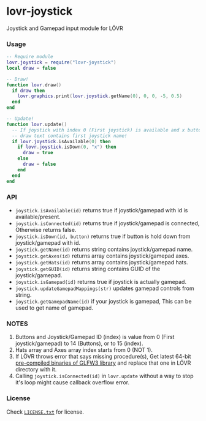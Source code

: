 # lovr-joystick

Joystick and Gamepad input module for LÖVR

### Usage

```lua
-- Require module
lovr.joystick = require("lovr-joystick")
local draw = false

-- Draw!
function lovr.draw()
  if draw then
    lovr.graphics.print(lovr.joystick.getName(0), 0, 0, -5, 0.5)
  end
end

-- Update!
function lovr.update()
  -- If joystick with index 0 (First joystick) is available and x button pressed then
  -- draw text contains first joystick name!
  if lovr.joystick.isAvailable(0) then
    if lovr.joystick.isDown(0, "x") then
      draw = true
    else
      draw = false
    end
  end
end
```

### API

- `joystick.isAvailable(id)` returns true if joystick/gamepad with id is available/present.
- `joystick.isConnected(id)` returns true if joystick/gamepad is connected, Otherwise returns false.
- `joystick.isDown(id, button)` returns true if button is hold down from joystick/gamepad with id.
- `joystick.getName(id)` returns string contains joystick/gamepad name.
- `joystick.getAxes(id)` returns array contains joystick/gamepad axes.
- `joystick.getHats(id)` returns array contains joystick/gamepad hats.
- `joystick.getGUID(id)` returns string contains GUID of the joystick/gamepad.
- `joystick.isGamepad(id)` returns true if joystick is actually gamepad.
- `joystick.updateGamepadMappings(str)` updates gamepad controls from string.
- `joystick.getGamepadName(id)` if your joystick is gamepad, This can be used to get name of gamepad.

### NOTES

1. Buttons and Joystick/Gamepad ID (index) is value from 0 (First joystick/gamepad) to 14 (Buttons), or to 15 (index).
2. Hats array and Axes array index starts from 0 (NOT 1).
3. If LÖVR throws error that says missing procedure(s), Get latest 64-bit [pre-compiled binaries of GLFW3 library](https://www.glfw.org/download.html) and replace that one in LÖVR directory with it.
4. Calling `joystick.isConnected(id)` in `lovr.update` without a way to stop it's loop might cause callback overflow error.

### License

Check [`LICENSE.txt`](https://github.com/Rabios/lovr-joystick/blob/master/LICENSE.txt) for license.
